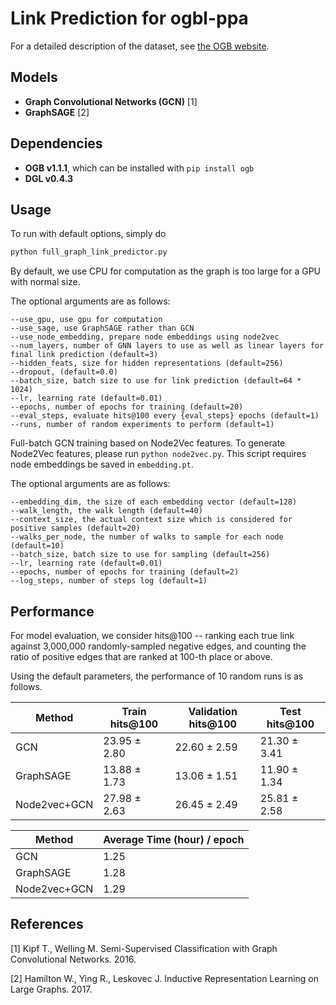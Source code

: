 # Link Prediction for ogbl-ppa

For a detailed description of the dataset, see [the OGB website](https://ogb.stanford.edu/docs/linkprop/).

## Models

- **Graph Convolutional Networks (GCN)** [1] 
- **GraphSAGE** [2]

## Dependencies

- **OGB v1.1.1**, which can be installed with ```pip install ogb```
- **DGL v0.4.3**

## Usage

To run with default options, simply do 

```bash
python full_graph_link_predictor.py
```

By default, we use CPU for computation as the graph is too large for a GPU with normal size.

The optional arguments are as follows:

```
--use_gpu, use gpu for computation
--use_sage, use GraphSAGE rather than GCN
--use_node_embedding, prepare node embeddings using node2vec
--num_layers, number of GNN layers to use as well as linear layers for final link prediction (default=3)
--hidden_feats, size for hidden representations (default=256)
--dropout, (default=0.0)
--batch_size, batch size to use for link prediction (default=64 * 1024)
--lr, learning rate (default=0.01)
--epochs, number of epochs for training (default=20)
--eval_steps, evaluate hits@100 every {eval_steps} epochs (default=1)
--runs, number of random experiments to perform (default=1)
```


Full-batch GCN training based on Node2Vec features.
To generate Node2Vec features, please run ```python node2vec.py```. This script requires node embeddings be saved in ```embedding.pt```. 

The optional arguments are as follows:

```
--embedding_dim, the size of each embedding vector (default=128)
--walk_length, the walk length (default=40)
--context_size, the actual context size which is considered for positive samples (default=20)
--walks_per_node, the number of walks to sample for each node (default=10)
--batch_size, batch size to use for sampling (default=256)
--lr, learning rate (default=0.01)
--epochs, number of epochs for training (default=2)
--log_steps, number of steps log (default=1)
```


## Performance

For model evaluation, we consider hits@100 -- ranking each true link against 3,000,000 randomly-sampled 
negative edges, and counting the ratio of positive edges that are ranked at 100-th place or above.

Using the default parameters, the performance of 10 random runs is as follows.

| Method       | Train hits@100 | Validation hits@100 | Test hits@100 |
| -----------  | -------------- | ------------------- | ------------- |
| GCN          | 23.95 ± 2.80   | 22.60 ± 2.59        | 21.30 ± 3.41  |
| GraphSAGE    | 13.88 ± 1.73   | 13.06 ± 1.51        | 11.90 ± 1.34  |
| Node2vec+GCN | 27.98 ± 2.63   | 26.45 ± 2.49        | 25.81 ± 2.58  |

| Method       | Average Time (hour) / epoch |
| -----------  | --------------------------- |
| GCN          | 1.25                        |
| GraphSAGE    | 1.28                        |
| Node2vec+GCN | 1.29                        |

## References

[1] Kipf T., Welling M. Semi-Supervised Classification with Graph Convolutional Networks. 2016.

[2] Hamilton W., Ying R., Leskovec J. Inductive Representation Learning on Large Graphs. 2017.
